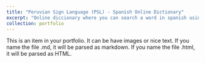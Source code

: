 ```yaml
---
title: "Peruvian Sign Language (PSL) - Spanish Online Dictionary"
excerpt: "Online diccionary where you can search a word in spanish using your webcam and AI <br/><img src='/images/500x300.png'>"
collection: portfolio
---
```


This is an item in your portfolio. It can be have images or nice text. If you name the file .md, it will be parsed as markdown. If you name the file .html, it will be parsed as HTML. 

